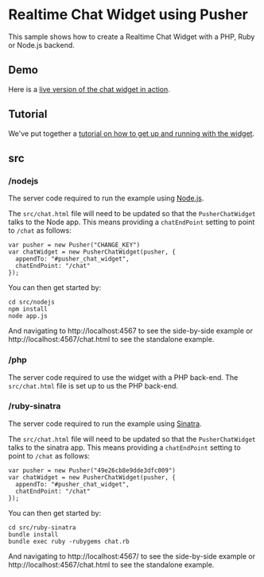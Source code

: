 # Realtime Chat Widget using Pusher

This sample shows how to create a Realtime Chat Widget with a PHP, Ruby or Node.js backend.

## Demo

Here is a [live version of the chat widget in action](http://pusher.com/tutorials/realtime_chat_widget).

## Tutorial

We've put together a [tutorial on how to get up and running with the widget](http://pusher.com/tutorials/realtime_chat_widget).

## src

### /nodejs

The server code required to run the example using [Node.js](http://nodejs.org/).

The `src/chat.html` file will need to be updated so that the `PusherChatWidget` talks to the Node app. This means providing a `chatEndPoint` setting to point to `/chat` as follows:

    var pusher = new Pusher("CHANGE_KEY")
    var chatWidget = new PusherChatWidget(pusher, {
      appendTo: "#pusher_chat_widget",
      chatEndPoint: "/chat"
    });
    
You can then get started by:

    cd src/nodejs
    npm install
    node app.js
    
And navigating to http://localhost:4567 to see the side-by-side example or http://localhost:4567/chat.html to see the standalone example.

### /php

The server code required to use the widget with a PHP back-end. The `src/chat.html` file is set up to us the PHP back-end.

### /ruby-sinatra

The server code required to run the example using [Sinatra](http://www.sinatrarb.com/).

The `src/chat.html` file will need to be updated so that the `PusherChatWidget` talks to the sinatra app. This means providing a `chatEndPoint` setting to point to `/chat` as follows:

    var pusher = new Pusher("49e26cb8e9dde3dfc009")
    var chatWidget = new PusherChatWidget(pusher, {
      appendTo: "#pusher_chat_widget",
      chatEndPoint: "/chat"
    });
    
You can then get started by:

    cd src/ruby-sinatra
    bundle install
    bundle exec ruby -rubygems chat.rb
    
And navigating to http://localhost:4567/ to see the side-by-side example or http://localhost:4567/chat.html to see the standalone example.